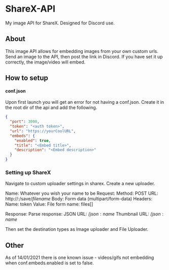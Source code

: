 # ShareX-API
My image API for ShareX. Designed for Discord use.

## About
This image API allows for embedding images from your own custom urls.
Send an image to the API, then post the link in Discord. If you have set it up correctly, the image/video will embed.



## How to setup

#### conf.json
Upon first launch you will get an error for not having a conf.json.
Create it in the root dir of the api and add the following.
```json
{
  "port": 3000,
  "token": "<auth token>",
  "url": "https://yourCoolURL",
  "embeds": {
    "enabled": true,
    "title": "<Embed title>",
    "description": "<Embed description>"
  }
}
```

### Setting up ShareX
Navigate to custom uploader settings in sharex.
Create a new uploader.

Name: Whatever you wish your name to be
Request:
  Method: POST
  URL: http://<your server ip>:<api port>/save/$filename$
  Body: Form data (multipart/form-data)
  Headers:
    Name: token
    Value: <your auth token in conf.json>
  File form name: files[]

Response:
  Parse response: JSON
  URL: <your url>/$json:name$
  Thumbnail URL: <your url>/$json:name$

Then set the destination types as Image uploader and File Uploader.

## Other
As of 14/01/2021 there is one known issue - videos/gifs not embedding when conf.embeds.enabled is set to false.